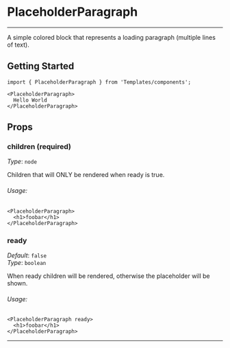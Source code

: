 # PlaceholderParagraph
---

A simple colored block that represents a loading paragraph (multiple lines of text).

## Getting Started

```
import { PlaceholderParagraph } from 'Templates/components';

<PlaceholderParagraph>
  Hello World
</PlaceholderParagraph>
```

## Props

### children (required)

_Type_: `node`<br>

Children that will ONLY be rendered when ready is true.

###### Usage:

```
<PlaceholderParagraph>
  <h1>foobar</h1>
</PlaceholderParagraph>
```

### ready

_Default_: `false`<br>
_Type_: `boolean`<br>

When ready children will be rendered, otherwise the placeholder will be shown.

###### Usage:

```
<PlaceholderParagraph ready>
  <h1>foobar</h1>
</PlaceholderParagraph>
```
---
